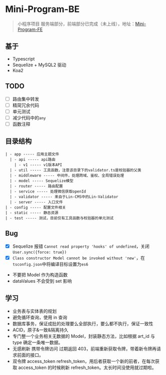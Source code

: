 # Mini-Program-BE

> 小程序项目 服务端部分，前端部分已完成（未上线），地址：[Mini-Program-FE](https://github.com/linbudu599/Mini-Program-BUDU-FE)

## 基于

- Typescript
- Sequelize + MySQL2 驱动
- Koa2

## TODO

- [ ] 路由集中转发
- [ ] 精简冗余代码
- [ ] 单元测试
- [ ] 减少代码中的`any`
- [ ] 函数注释

## 目录结构

```text
| - app ----- 应用主题文件
  | - api ----- api路由
    | - v1 ----- v1版本API
  | - util ----- 工具函数，注意该目录下的validator.ts是校验器的父类
  | - middleware ----- 中间件，处理跨域、鉴权、全局错误处理
  | - model ----- Sequelize模型
  | - router ----- 路由配置
  | - service ----- 处理微信获取openId
  | - validator ----- 来自于Lin-CMS中的Lin-Validator
  | - server ----- 入口文件
| - config ----- 配置文件相关
| - static ----- 静态资源
| - test ----- 测试，目前仅有工具函数与校验器的单元测试

```

## Bug

- [x] Sequelize 报错 `Cannot read property 'hooks' of undefined`，关闭 `User.sync({force: true})`
- [x] `Class constructor Model cannot be invoked without 'new'`，在`tsconfig.json`中将编译目标设置为`es6`
- 不要把 Model 作为构造函数
- dataValues 不会受到 set 影响

## 学习

- 业务表与实体表的规划
- 避免循环查询，使用 in 查询
- 数据库事务，保证成批的处理要么全部执行，要么都不执行，保证一致性
- ACID，原子&一致&隔离持久
- 专门整一个业务相关无数据的 Model，封装静态方法，比如根据 art_id 与 type 确定一条唯一数据。
- 无感刷新 携带令牌访问 过期返回 403，前端重新获取令牌，带着新令牌再请求前面的接口。
- 双令牌 access_token refresh_token，用后者获取一个新的前者，在每次获取 access_token 的时候刷新 refresh_token。太长时间没使用就过期啦。
